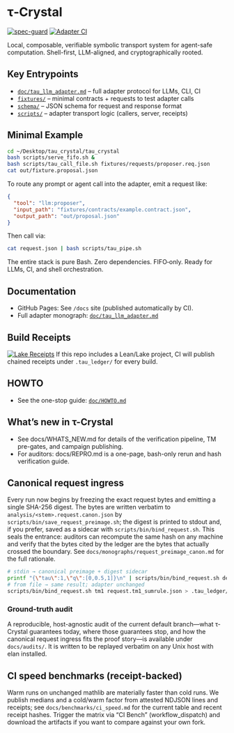 # τ‑Crystal

[![spec-guard](https://github.com/towre676-cloud/tau_crystal/actions/workflows/spec_guard.yml/badge.svg?branch=main)](https://github.com/towre676-cloud/tau_crystal/actions/workflows/spec_guard.yml)
[![Adapter CI](https://github.com/towre676-cloud/tau_crystal/actions/workflows/adapter-ci.yml/badge.svg)](https://github.com/towre676-cloud/tau_crystal/actions/workflows/adapter-ci.yml)

Local, composable, verifiable symbolic transport system for agent-safe computation. Shell-first, LLM-aligned, and cryptographically rooted.

## Key Entrypoints
- [`doc/tau_llm_adapter.md`](doc/tau_llm_adapter.md) – full adapter protocol for LLMs, CLI, CI
- [`fixtures/`](fixtures/) – minimal contracts + requests to test adapter calls
- [`schema/`](schema/) – JSON schema for request and response format
- [`scripts/`](scripts/) – adapter transport logic (callers, server, receipts)

## Minimal Example
```bash
cd ~/Desktop/tau_crystal/tau_crystal
bash scripts/serve_fifo.sh &
bash scripts/tau_call_file.sh fixtures/requests/proposer.req.json
cat out/fixture.proposal.json
```

To route any prompt or agent call into the adapter, emit a request like:
```json
{
  "tool": "llm:proposer",
  "input_path": "fixtures/contracts/example.contract.json",
  "output_path": "out/proposal.json"
}
```

Then call via:
```bash
cat request.json | bash scripts/tau_pipe.sh
```

The entire stack is pure Bash. Zero dependencies. FIFO‑only. Ready for LLMs, CI, and shell orchestration.

## Documentation
- GitHub Pages: See `/docs` site (published automatically by CI).
- Full adapter monograph: [`doc/tau_llm_adapter.md`](doc/tau_llm_adapter.md)

## Build Receipts
[![Lake Receipts](https://github.com/towre676-cloud/tau_crystal/actions/workflows/lake-receipts.yml/badge.svg)](https://github.com/towre676-cloud/tau_crystal/actions/workflows/lake-receipts.yml)
If this repo includes a Lean/Lake project, CI will publish chained receipts under `.tau_ledger/` for every build.

## HOWTO
- See the one-stop guide: [`doc/HOWTO.md`](doc/HOWTO.md)

## What’s new in τ-Crystal
- See docs/WHATS_NEW.md for details of the verification pipeline, TM pre-gates, and campaign publishing.
- For auditors: docs/REPRO.md is a one-page, bash-only rerun and hash verification guide.

## Canonical request ingress

Every run now begins by freezing the exact request bytes and emitting a single SHA-256 digest. The bytes are written verbatim to `analysis/<stem>.request.canon.json` by `scripts/bin/save_request_preimage.sh`; the digest is printed to stdout and, if you prefer, saved as a sidecar with `scripts/bin/bind_request.sh`. This seals the entrance: auditors can recompute the same hash on any machine and verify that the bytes cited by the ledger are the bytes that actually crossed the boundary. See `docs/monographs/request_preimage_canon.md` for the full rationale.

```bash
# stdin → canonical preimage + digest sidecar
printf "{\"tau\":1,\"q\":[0,0.5,1]}\n" | scripts/bin/bind_request.sh demo - > .tau_ledger/demo.sha256
# from file → same result; adapter unchanged
scripts/bin/bind_request.sh tm1 request.tm1_sumrule.json > .tau_ledger/tm1.sha256
```

### Ground-truth audit
A reproducible, host-agnostic audit of the current default branch—what τ-Crystal guarantees today, where those guarantees stop, and how the canonical request ingress fits the proof story—is available under `docs/audits/`. It is written to be replayed verbatim on any Unix host with elan installed.

## CI speed benchmarks (receipt-backed)
Warm runs on unchanged mathlib are materially faster than cold runs. We publish medians and a cold/warm factor from attested NDJSON lines and receipts; see `docs/benchmarks/ci_speed.md` for the current table and recent receipt hashes. Trigger the matrix via “CI Bench” (workflow_dispatch) and download the artifacts if you want to compare against your own fork.
